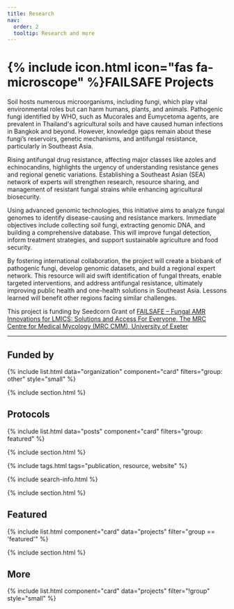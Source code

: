 ```yaml
---
title: Research
nav:
  order: 2
  tooltip: Research and more
---
```


# {% include icon.html icon="fas fa-microscope" %}FAILSAFE Projects

Soil hosts numerous microorganisms, including fungi, which play vital environmental roles but can harm humans, plants, and animals. Pathogenic fungi identified by WHO, such as Mucorales and Eumycetoma agents, are prevalent in Thailand's agricultural soils and have caused human infections in Bangkok and beyond. However, knowledge gaps remain about these fungi’s reservoirs, genetic mechanisms, and antifungal resistance, particularly in Southeast Asia.

Rising antifungal drug resistance, affecting major classes like azoles and echinocandins, highlights the urgency of understanding resistance genes and regional genetic variations. Establishing a Southeast Asian (SEA) network of experts will strengthen research, resource sharing, and management of resistant fungal strains while enhancing agricultural biosecurity.

Using advanced genomic technologies, this initiative aims to analyze fungal genomes to identify disease-causing and resistance markers. Immediate objectives include collecting soil fungi, extracting genomic DNA, and building a comprehensive database. This will improve fungal detection, inform treatment strategies, and support sustainable agriculture and food security.

By fostering international collaboration, the project will create a biobank of pathogenic fungi, develop genomic datasets, and build a regional expert network. This resource will aid swift identification of fungal threats, enable targeted interventions, and address antifungal resistance, ultimately improving public health and one-health solutions in Southeast Asia. Lessons learned will benefit other regions facing similar challenges.

This project is funding by Seedcorn Grant of [FAILSAFE – Fungal AMR Innovations for LMICS: Solutions and Access For Everyone, The MRC Centre for Medical Mycology (MRC CMM), University of Exeter](https://cmm-failsafe.com/strengthening-agricultural-biosecurity-in-southeast-asia-a-multinational-biobank-initiative-for-who-filamentous-fungal-pathogens-to-enhance-pathogen-monitoring-and-resistance-detection-chulalongkor/)

---

## Funded by

{% include list.html data="organization" component="card" filters="group: other" style="small" %}

{% include section.html %}

## Protocols

{% include list.html data="posts" component="card" filters="group: featured" %}

{% include section.html %}



{% include tags.html tags="publication, resource, website" %}

{% include search-info.html %}

{% include section.html %}

## Featured

{% include list.html component="card" data="projects" filter="group == 'featured'" %}

{% include section.html %}

## More

{% include list.html component="card" data="projects" filter="!group" style="small" %}

